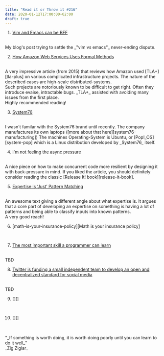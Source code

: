 ```yaml
---
title: "Read it or Throw it #216"
date: 2020-01-12T17:00:00+02:00
draft: true
---
```


1. [Vim and Emacs can be BFF][vim-emacs-bff]
<br/>
My blog's post trying to settle the _"vim vs emacs"_ never-ending dispute. 


2. [How Amazon Web Services Uses Formal Methods][aws-formal-methods]
</br>
A very impressive article (from 2015) that reviews how Amazon used [TLA+][tla-plus] on various complicated infrastructure projects.
The nature of the described cases are high-scale distributed-systems. 
</br>
Such projects are notoriously known to be difficult to get right. Often they introduce evaise, intractable bugs. 
_TLA+_ assisted with avoiding many issues from the first place. 
</br>
Highly recommended reading!

3. [System76][system76]
<br/>
I wasn't familar with the System76 brand until recently. The company manufactures its own laptops ([more about that here][system76-manufacturing]) 
The machines Operating-System is Ubuntu, or [Pop!_OS][system-pop] which is a Linux distribution developed by _System76_ itself.

4. [I'm not feeling the async pressure][async-pressure]
<br/>
A nice piece on how to make concurrent code more resilient by designing it with back-pressure in mind.
If you liked the article, you should definitely consider reading the classic [Release It! book][release-it-book].

5. [Expertise is ‘Just’ Pattern Matching][expertise-is-just-pattern-matching]
<br/>
An awesome text giving a different angle about what expertise is.
It argues that a core part of developing an expertise on something is having a lot of patterns and being able to classify inputs 
into known patterns. 
<br/>
A very good reach!

6. [math-is-your-insurance-policy][Math is your insurance policy]
<br/>

7. [The most important skill a programmer can learn][the-most-important-skill]
<br/>
TBD

8. [Twitter is funding a small independent team to develop an open and decentralized standard for social media][twitter-decentralized]
<br/>
TBD

9. [][]
<br/>

10. [][]
<br/>

<br/>
"_If something is worth doing, it is worth doing poorly until you can learn to do it well_"
<br/>
_Zig Ziglar_

[vim-emacs-bff]:https://gryphon.dev/2020/02/07/vim-and-emacs-can-be-bff/
[system76]: https://system76.com/
[system76-manufacturing]: https://www.forbes.com/sites/jasonevangelho/2019/11/20/system76-will-start-designing-and-building-its-own-linux-laptops-beginning-january-2020
[systm76-pop]: https://system76.com/pop
[aws-formal-methods]: https://www.cslab.pepperdine.edu/warford/math221/How-Amazon-Web-Services-Uses-Formal-Methods.pdf
[tla-plus]: https://en.wikipedia.org/wiki/TLA%2B
[async-pressure]: https://lucumr.pocoo.org/2020/1/1/async-pressure/
[release-it-book]: https://www.amazon.com/Release-Design-Deploy-Production-Ready-Software-ebook-dp-B079YWMY2V/dp/B079YWMY2V/
[expertise-is-just-pattern-matching]: https://commoncog.com/blog/expertise-is-just-pattern-matching/
[math-is-your-insurance-policy]: https://bartoszmilewski.com/2020/02/24/math-is-your-insurance-policy/
[the-most-important-skill]: https://www.freecodecamp.org/news/the-most-important-skill-a-programmer-can-learn-9d410c786baf/
[twitter-decentralized]: https://twitter.com/jack/status/1204766078468911106
